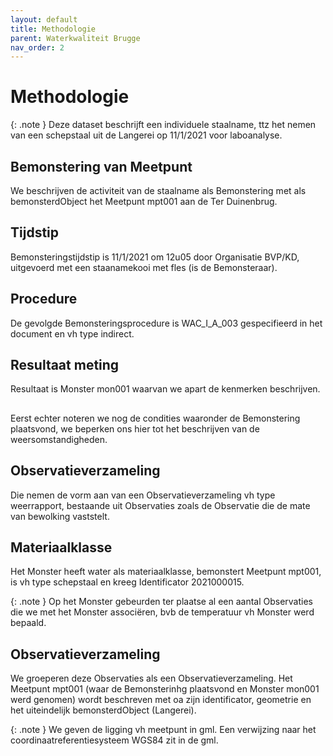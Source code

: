 ```yaml
---
layout: default
title: Methodologie
parent: Waterkwaliteit Brugge
nav_order: 2
---
```


# Methodologie

{: .note }
Deze dataset beschrijft een individuele staalname, ttz het nemen van een schepstaal uit de Langerei op
11/1/2021 voor laboanalyse.

## Bemonstering van Meetpunt

We beschrijven de activiteit van de staalname als Bemonstering met als bemonsterdObject het
Meetpunt mpt001 aan de Ter Duinenbrug.

## Tijdstip

Bemonsteringstijdstip is 11/1/2021 om 12u05 door Organisatie BVP/KD, uitgevoerd met een
staanamekooi met fles (is de Bemonsteraar).

## Procedure

De gevolgde Bemonsteringsprocedure is WAC_I_A_003 gespecifieerd in het document [](https://reflabos.vito.be/2022/WAC_I_A_003.pdf) en vh type indirect.

## Resultaat meting

Resultaat is Monster mon001 waarvan we apart de kenmerken beschrijven.

##

Eerst echter noteren we nog de condities waaronder de Bemonstering plaatsvond, we
beperken ons hier tot het beschrijven van de weersomstandigheden.

## Observatieverzameling

Die nemen de vorm aan van een Observatieverzameling vh type weerrapport, bestaande uit
Observaties zoals de Observatie die de mate van bewolking vaststelt.

## Materiaalklasse

Het Monster heeft water als materiaalklasse, bemonstert Meetpunt mpt001, is vh type
schepstaal en kreeg Identificator 2021000015.

{: .note }
Op het Monster gebeurden ter plaatse al een aantal Observaties die we met het Monster
associëren, bvb de temperatuur vh Monster werd bepaald.

## Observatieverzameling

We groeperen deze Observaties als een Observatieverzameling.
Het Meetpunt mpt001 (waar de Bemonsterinhg plaatsvond en Monster mon001 werd
genomen) wordt beschreven met oa zijn identificator, geometrie en het uiteindelijk
bemonsterdObject (Langerei).

{: .note }
We geven de ligging vh meetpunt in gml. Een verwijzing naar het coordinaatreferentiesysteem
WGS84 zit in de gml.
